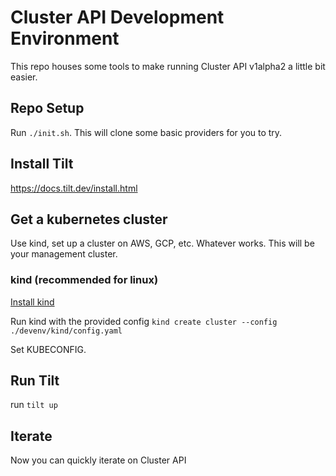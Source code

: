 # Cluster API Development Environment

This repo houses some tools to make running Cluster API v1alpha2 a little bit easier.

## Repo Setup

Run `./init.sh`. This will clone some basic providers for you to try.

## Install Tilt

<https://docs.tilt.dev/install.html>

## Get a kubernetes cluster

Use kind, set up a cluster on AWS, GCP, etc. Whatever works. This will be your management cluster.

### kind (recommended for linux)

[Install kind](https://github.com/kubernetes-sigs/kind#please-see-our-documentation-for-more-in-depth-installation-etc)

Run kind with the provided config `kind create cluster --config ./devenv/kind/config.yaml`

Set KUBECONFIG.

## Run Tilt

run `tilt up`

## Iterate

Now you can quickly iterate on Cluster API
